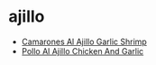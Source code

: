 # ajillo

 * [Camarones Al Ajillo Garlic Shrimp](../../index/c/camarones-al-ajillo-garlic-shrimp.json)
 * [Pollo Al Ajillo Chicken And Garlic](../../index/p/pollo-al-ajillo-chicken-and-garlic.json)
